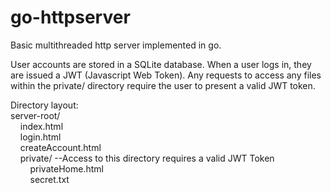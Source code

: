 # go-httpserver
Basic multithreaded http server implemented in go.

User accounts are stored in a SQLite database. When a user logs in, they are issued a JWT (Javascript Web Token).
Any requests to access any files within the private/ directory require the user to present a valid JWT token.

Directory layout:  
server-root/  
&nbsp;&nbsp;&nbsp;&nbsp;index.html  
&nbsp;&nbsp;&nbsp;&nbsp;login.html  
&nbsp;&nbsp;&nbsp;&nbsp;createAccount.html  
&nbsp;&nbsp;&nbsp;&nbsp;private/ --Access to this directory requires a valid JWT Token  
&nbsp;&nbsp;&nbsp;&nbsp;&nbsp;&nbsp;&nbsp;&nbsp;privateHome.html  
&nbsp;&nbsp;&nbsp;&nbsp;&nbsp;&nbsp;&nbsp;&nbsp;secret.txt  

    
